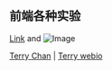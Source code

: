 ## 前端各种实验


[Link](url) and ![Image](src)





























[Terry Chan](https://www.terrychan.org/) | [Terry webio](https://webio.terrychan.org/)